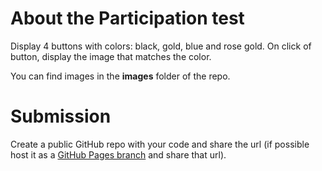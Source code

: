 # About the Participation test
Display 4 buttons with colors: black, gold, blue and rose gold. On click of button, display the image that matches the color.

You can find images in the **images** folder of the repo.

# Submission
Create a public GitHub repo with your code and share the url (if possible host it as a [GitHub Pages branch](https://pages.github.com/) and share that url).
